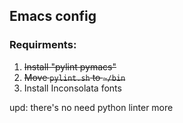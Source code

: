 ## Emacs config

### Requirments:
1. ~~Install "pylint pymacs"~~
2. ~~Move `pylint.sh` to `~/bin`~~
3. Install Inconsolata fonts

upd: there's no need python linter more